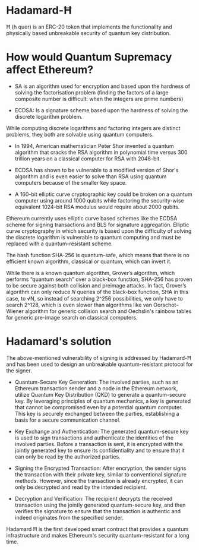 # Hadamard-Ħ

Ħ (h quer) is an ERC-20 token that implements the functionality and physically based unbreakable security of quantum key distribution.


# How would Quantum Supremacy affect Ethereum?


* SA is an algorithm used for encryption and based upon the hardness of solving the factorisation problem (finding the factors of a large composite number is difficult: when the integers are prime numbers) 

* ECDSA: Is a signature scheme based upon the hardness of solving the discrete logarithm problem.

While computing discrete logarithms and factoring integers are distinct problems, they both are solvable using quantum computers.

* In 1994, American mathematician Peter Shor invented a quantum algorithm that cracks the RSA algorithm in polynomial time versus 300 trillion years on a classical computer for RSA with 2048-bit.

* ECDSA has shown to be vulnerable to a modified version of Shor's algorithm and is even easier to solve than RSA using quantum computers because of the smaller key space.

* A 160-bit elliptic curve cryptographic key could be broken on a quantum computer using around 1000 qubits while factoring the security-wise equivalent 1024-bit RSA modulus would require about 2000 qubits.



Ethereum currently uses elliptic curve based schemes like the ECDSA scheme for signing transactions and BLS for signature aggregation. Elliptic curve cryptography in which security is based upon the difficulty of solving the discrete logarithm is vulnerable to quantum computing and must be replaced with a quantum-resistant scheme.

The hash function SHA-256 is quantum-safe, which means that there is no efficient known algorithm, classical or quantum, which can invert it.

While there is a known quantum algorithm, Grover’s algorithm, which performs “quantum search” over a black-box function, SHA-256 has proven to be secure against both collision and preimage attacks. In fact, Grover’s algorithm can only reduce 𝑁 queries of the black-box function, SHA in this case, to √N, so instead of searching 2^256 possibilities, we only have to search 2^128, which is even slower than algorithms like van Oorschot–Wiener algorithm for generic collision search and Oechslin's rainbow tables for generic pre-image search on classical computers. 

# Hadamard's solution

The above-mentioned vulnerability of signing is addressed by Hadamard-Ħ and has been used to design an unbreakable quantum-resistant protocol for the signer.

* Quantum-Secure Key Generation: The involved parties, such as an Ethereum transaction sender and a node in the Ethereum network, utilize Quantum Key Distribution (QKD) to generate a quantum-secure key. By leveraging principles of quantum mechanics, a key is generated that cannot be compromised even by a potential quantum computer. This key is securely exchanged between the parties, establishing a basis for a secure communication channel.

* Key Exchange and Authentication: The generated quantum-secure key is used to sign transactions and authenticate the identities of the involved parties. Before a transaction is sent, it is encrypted with the jointly generated key to ensure its confidentiality and to ensure that it can only be read by the authorized parties.

* Signing the Encrypted Transaction: After encryption, the sender signs the transaction with their private key, similar to conventional signature methods. However, since the transaction is already encrypted, it can only be decrypted and read by the intended recipient.

* Decryption and Verification: The recipient decrypts the received transaction using the jointly generated quantum-secure key, and then verifies the signature to ensure that the transaction is authentic and indeed originates from the specified sender.

Hadamard Ħ is the first developed smart contract that provides a quantum infrastructure and makes Ethereum's security quantum-resistant for a long time.

